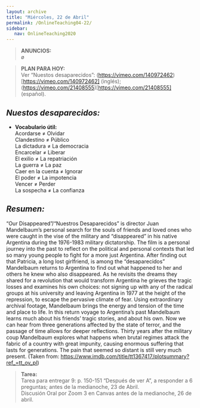 ```yaml
---
layout: archive
title: "Miércoles, 22 de Abril"
permalink: /OnlineTeaching04-22/
sidebar:
   nav: OnlineTeaching2020
---
```


> **ANUNCIOS:**  
> ø

> **PLAN PARA HOY:**     
> Ver “Nuestos desaparecidos”: (https://vimeo.com/140972462)[https://vimeo.com/140972462] (inglés); (https://vimeo.com/21408555)[https://vimeo.com/21408555] (español). 

## _Nuestos desaparecidos:_  
-  **Vocabulario útil:**    
Acordarse ≠ Olvidar     
Clandestino ≠ Público      
La dictadura ≠ La democracia     
Encarcelar ≠ Liberar    
El exilio ≠ La repatriación       
La guerra ≠ La paz      
Caer en la cuenta ≠ Ignorar      
El poder ≠ La impotencia      
Vencer ≠ Perder   
La sospecha ≠ La confianza  

## _Resumen:_
“Our Disappeared”/“Nuestros Desaparecidos” is director Juan Mandelbaum’s personal search for the souls of friends and loved ones who were caught in the vise of the military and “disappeared” in his native Argentina during the 1976-1983 military dictatorship. The film is a personal journey into the past to reflect on the political and personal contexts that led so many young people to fight for a more just Argentina. After finding out that Patricia, a long lost girlfriend, is among the “desaparecidos” Mandelbaum returns to Argentina to find out what happened to her and others he knew who also disappeared. As he revisits the dreams they shared for a revolution that would transform Argentina he grieves the tragic losses and examines his own choices: not signing up with any of the radical groups at his university and leaving Argentina in 1977 at the height of the repression, to escape the pervasive climate of fear. Using extraordinary archival footage, Mandelbaum brings the energy and tension of the time and place to life. In this return voyage to Argentina’s past Mandelbaum learns much about his friends’ tragic stories, and about his own. Now we can hear from three generations affected by the state of terror, and the passage of time allows for deeper reflections. Thirty years after the military coup Mandelbaum explores what happens when brutal regimes attack the fabric of a country with great impunity, causing enormous suffering that lasts for generations. The pain that seemed so distant is still very much present. (Taken from: https://www.imdb.com/title/tt1367417/plotsummary?ref_=tt_ov_pl)    

> **Tarea:**      
> Tarea para entregar 9: p. 150-151 “Después de ver A”, a responder a 6 preguntas; antes de la medianoche, 23 de Abril.  
> Discusión Oral por Zoom 3 en Canvas antes de la medianoche, 26 de abril.  

